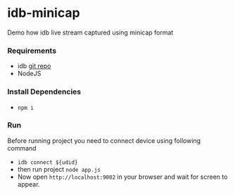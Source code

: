 # idb-minicap
Demo how idb live stream captured using minicap format

### Requirements
* idb [git repo](https://github.com/facebook/idb)
* NodeJS

### Install Dependencies
* ```npm i```

### Run
Before running project you need to connect device using following command 
* ```idb connect ${udid}```
* then run project ```node app.js```
* Now open ```http://localhost:9002``` in your browser and wait for screen to appear.
